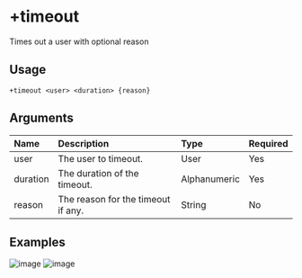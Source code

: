 # +timeout
Times out a user with optional reason

## Usage
```
+timeout <user> <duration> {reason}
```

## Arguments
Name | Description | Type | Required
:-- | :-- | :-- | :--
user | The user to timeout. | User | Yes
duration | The duration of the timeout. | Alphanumeric | Yes
reason | The reason for the timeout if any. | String | No

## Examples
![image](https://tawk.link/60e18ecd649e0a0a5cca7167/kb/attachments/_SU3ZP_wBS.jpg)
![image](https://tawk.link/60e18ecd649e0a0a5cca7167/kb/attachments/ulDfItF_Ol.jpg)

